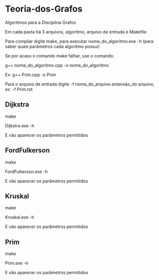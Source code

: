 # Teoria-dos-Grafos
Algoritmos para a Disciplina Grafos

Em cada pasta há 3 arquivos, algoritmo, arquivo de entrada e Makefile

Para compilar digite make, para executar nome_do_algoritmo.exe -h (para saber quais parâmetros cada algoritmo possui)

Se por acaso o comando make falhar, use o comando:

g++ nome_do_algoritmo.cpp -o nome_do_algoritmo

Ex: g++ Prim.cpp -o Prim

Para o arquivo de entrada digite -f nome_do_arquivo.extensão_do arquivo, ex: -f Prim.txt

## Dijkstra

make

Dijkstra.exe -h

E vão aparecer os parâmetros permitidos

## FordFulkerson

make

FordFulkerson.exe -h

E vão aparecer os parâmetros permitidos

## Kruskal

make

Kruskal.exe -h

E vão aparecer os parâmetros permitidos

## Prim

make

Prim.exe -h

E vão aparecer os parâmetros permitidos
